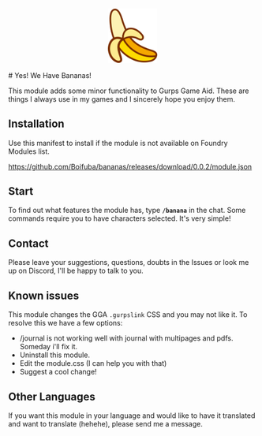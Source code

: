 <p align="center">
  <img src="https://github.com/Boifuba/bananas/blob/master/media/img/banana.png" width="100" />
</p>
# Yes! We Have Bananas! 

This module adds some minor functionality to Gurps Game Aid. These are things I always use in my games and I sincerely hope you enjoy them.

##  Installation

Use this manifest to install if the module is not available on Foundry Modules list. 

https://github.com/Boifuba/bananas/releases/download/0.0.2/module.json

## Start 

To find out what features the module has, type **``/banana``**  in the chat. Some commands require you to have characters selected. It's very simple!

## Contact 

Please leave your suggestions, questions, doubts in the Issues or look me up on Discord, I'll be happy to talk to you.

## Known issues

This module changes the GGA ``.gurpslink`` CSS and you may not like it. To resolve this we have a few options:

- /journal is not working well with journal with multipages and pdfs. Someday   i'll fix it.
- Uninstall this module.
- Edit the module.css (I can help you with that)
- Suggest a cool change!

## Other Languages

If you want this module in your language and would like to have it translated and want to translate (hehehe), please send me a message.
